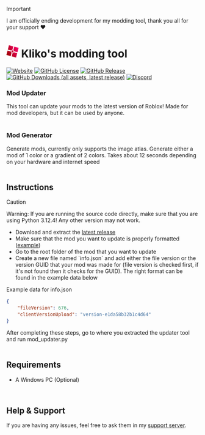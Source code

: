 > [!IMPORTANT]
> I am officially ending development for my modding tool,
> thank you all for your support ❤️

<h1>
    <img src="images/logo.png" height="32" alt="logo"/>
    Kliko's modding tool
</h1>

[<img alt="Website" src="https://img.shields.io/badge/website-353639?style=for-the-badge&logo=html5&logoColor=fff&labelColor=cc0037&color=353639">](https://thekliko.github.io/klikos-modding-tool)
[<img alt="GitHub License" src="https://img.shields.io/github/license/thekliko/klikos-mod-updater?style=for-the-badge&labelColor=cc0037&color=353639">](https://github.com/TheKliko/klikos-mod-updater/blob/main/LICENSE)
[<img alt="GitHub Release" src="https://img.shields.io/github/v/release/thekliko/klikos-mod-updater?filter=!v*.*.*-beta&style=for-the-badge&labelColor=cc0037&color=353639">](https://github.com/thekliko/klikos-mod-updater/releases/latest)
[<img alt="GitHub Downloads (all assets, latest release)" src="https://img.shields.io/github/downloads/thekliko/klikos-mod-updater/latest/total?style=for-the-badge&label=downloads&labelColor=cc0037&color=353639">](https://github.com/thekliko/klikos-mod-updater/releases)
[<img alt="Discord" src="https://img.shields.io/discord/1205938827437412422?style=for-the-badge&logo=discord&logoColor=fff&label=discord&labelColor=5865f2&color=353639">](https://discord.gg/nEjUwdSP9P)

<h3>Mod Updater</h3>
This tool can update your mods to the latest version of Roblox!
Made for mod developers, but it can be used by anyone.

<br>
<br>

<h3>Mod Generator</h3>
Generate mods, currently only supports the image atlas. Generate either a mod of 1 color or a gradient of 2 colors. Takes about 12 seconds depending on your hardware and internet speed

<br>
<br>
<h2 id="instructions">Instructions</h2>

> [!CAUTION]
> Warning: If you are running the source code directly, make sure that you are using Python 3.12.4! Any other version may not work.
<ul>
    <li>
        Download and extract the <a href="https://github.com/TheKliko/klikos-mod-updater/releases/latest">latest release</a>
    </li>
    <li>
        Make sure that the mod you want to update is properly formatted (<a href="https://i.imgur.com/swY0id5.png">example</a>)
    </li>
    <li>
        Go to the root folder of the mod that you want to update
    </li>
    <li>
        Create a new file named `info.json` and add either the file version or the version GUID that your mod was made for (file version is checked first, if it's not found then it checks for the GUID). The right format can be found in the example data below
    </li>
</ul>

Example data for info.json
```json
{
    "fileVersion": 676,
    "clientVersionUpload": "version-e1da58b32b1c4d64"
}
```

After completing these steps, go to where you extracted the updater tool and run mod_updater.py
<br>
<br>
<h2 id="requirements">Requirements</h2>
<ul>
    <li>A Windows PC (Optional)</li>
</ul>
<br>
<h2 id="help">Help & Support</h2>
If you are having any issues, feel free to ask them in my <a href="https://discord.gg/nEjUwdSP9P">support server</a>.

